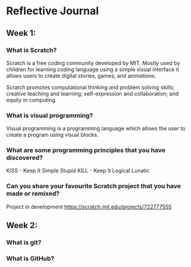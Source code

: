 # Reflective Journal

## Week 1:

### What is Scratch?
Scratch is a free coding community developed by MIT. Mostly used by children for learning coding language using a simple visual interface it allows users to create digital stories, games, and animations.

Scratch promotes computational thinking and problem solving skills; creative teaching and learning; self-expression and collaboration; and equity in computing.

### What is visual programming?
Visual programming is a programming language which allows the user to create a program using visual blocks.

### What are some programming principles that you have discovered?
KISS - Keep It Simple Stupid
KILL - Keep It Logical Lunatic


### Can you share your favourite Scratch project that you have made or remixed?
Project in development
https://scratch.mit.edu/projects/722777555

## Week 2:

### What is git?

### What is GitHub?

